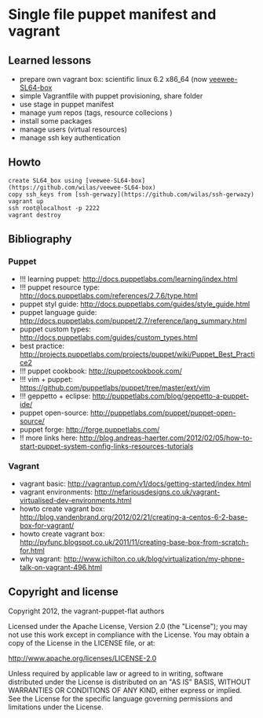 # Single file puppet manifest and vagrant


## Learned lessons

 - prepare own vagrant box: scientific linux 6.2 x86_64 (now [veewee-SL64-box](https://github.com/wilas/veewee-SL64-box)
 - simple Vagrantfile with puppet provisioning, share folder
 - use stage in puppet manifest
 - manage yum repos (tags, resource collecions )
 - install some packages
 - manage users (virtual resources)
 - manage ssh key authentication

## Howto

    create SL64_box using [veewee-SL64-box](https://github.com/wilas/veewee-SL64-box)
    copy ssh_keys from [ssh-gerwazy](https://github.com/wilas/ssh-gerwazy)
    vagrant up
    ssh root@localhost -p 2222
    vagrant destroy

## Bibliography

### Puppet

 - !!! learning puppet: http://docs.puppetlabs.com/learning/index.html
 - !!! puppet resource type: http://docs.puppetlabs.com/references/2.7.6/type.html
 - puppet styl guide: http://docs.puppetlabs.com/guides/style_guide.html
 - puppet language guide: http://docs.puppetlabs.com/puppet/2.7/reference/lang_summary.html
 - puppet custom types: http://docs.puppetlabs.com/guides/custom_types.html
 - best practice: http://projects.puppetlabs.com/projects/puppet/wiki/Puppet_Best_Practice2
 - !!! puppet cookbook: http://puppetcookbook.com/
 - !!! vim + puppet: https://github.com/puppetlabs/puppet/tree/master/ext/vim
 - !!! geppetto + eclipse: http://puppetlabs.com/blog/geppetto-a-puppet-ide/
 - puppet open-source: http://puppetlabs.com/puppet/puppet-open-source/
 - puppet forge: http://forge.puppetlabs.com/
 - !! more links here: http://blog.andreas-haerter.com/2012/02/05/how-to-start-puppet-system-config-links-resources-tutorials

### Vagrant

 - vagrant basic: http://vagrantup.com/v1/docs/getting-started/index.html
 - vagrant environments: http://nefariousdesigns.co.uk/vagrant-virtualised-dev-environments.html
 - howto create vagrant box: http://blog.vandenbrand.org/2012/02/21/creating-a-centos-6-2-base-box-for-vagrant/
 - howto create vagrant box: http://pyfunc.blogspot.co.uk/2011/11/creating-base-box-from-scratch-for.html
 - why vagrant: http://www.ichilton.co.uk/blog/virtualization/my-phpne-talk-on-vagrant-496.html

## Copyright and license

Copyright 2012, the vagrant-puppet-flat authors

Licensed under the Apache License, Version 2.0 (the "License");
you may not use this work except in compliance with the License.
You may obtain a copy of the License in the LICENSE file, or at:

   http://www.apache.org/licenses/LICENSE-2.0

Unless required by applicable law or agreed to in writing, software
distributed under the License is distributed on an "AS IS" BASIS,
WITHOUT WARRANTIES OR CONDITIONS OF ANY KIND, either express or implied.
See the License for the specific language governing permissions and
limitations under the License.

